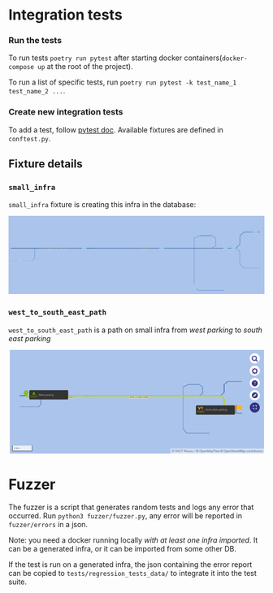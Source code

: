 # Integration tests

### Run the tests

To run tests `poetry run pytest` after starting docker containers(`docker-compose up` at the root of the project).

To run a list of specific tests, run `poetry run pytest -k test_name_1 test_name_2 ...`.

### Create new integration tests

To add a test, follow [pytest doc](https://docs.pytest.org/).
Available fixtures are defined in `conftest.py`.

## Fixture details

### `small_infra`

`small_infra` fixture is creating this infra in the database:

![small infra](assets/small_infra.png)

### `west_to_south_east_path`

`west_to_south_east_path` is a path on small infra from _west parking_ to _south east parking_

![West to south east path](assets/west_to_south_east_parking.png)

# Fuzzer

The fuzzer is a script that generates random tests and logs any error that occurred.
Run `python3 fuzzer/fuzzer.py`, any error will be reported in `fuzzer/errors` in a json.

Note: you need a docker running locally _with at least one infra imported_.
It can be a generated infra, or it can be imported from some other DB.

If the test is run on a generated infra, the json containing the error report
can be copied to `tests/regression_tests_data/` to integrate it into the test suite.
